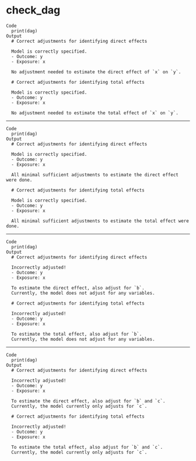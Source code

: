 # check_dag

    Code
      print(dag)
    Output
      # Correct adjustments for identifying direct effects
      
      Model is correctly specified.
      - Outcome: y
      - Exposure: x
      
      No adjustment needed to estimate the direct effect of `x` on `y`.
      
      # Correct adjustments for identifying total effects
      
      Model is correctly specified.
      - Outcome: y
      - Exposure: x
      
      No adjustment needed to estimate the total effect of `x` on `y`.
      

---

    Code
      print(dag)
    Output
      # Correct adjustments for identifying direct effects
      
      Model is correctly specified.
      - Outcome: y
      - Exposure: x
      
      All minimal sufficient adjustments to estimate the direct effect were done.
      
      # Correct adjustments for identifying total effects
      
      Model is correctly specified.
      - Outcome: y
      - Exposure: x
      
      All minimal sufficient adjustments to estimate the total effect were done.
      

---

    Code
      print(dag)
    Output
      # Correct adjustments for identifying direct effects
      
      Incorrectly adjusted!
      - Outcome: y
      - Exposure: x
      
      To estimate the direct effect, also adjust for `b`.
      Currently, the model does not adjust for any variables.
      
      # Correct adjustments for identifying total effects
      
      Incorrectly adjusted!
      - Outcome: y
      - Exposure: x
      
      To estimate the total effect, also adjust for `b`.
      Currently, the model does not adjust for any variables.
      

---

    Code
      print(dag)
    Output
      # Correct adjustments for identifying direct effects
      
      Incorrectly adjusted!
      - Outcome: y
      - Exposure: x
      
      To estimate the direct effect, also adjust for `b` and `c`.
      Currently, the model currently only adjusts for `c`.
      
      # Correct adjustments for identifying total effects
      
      Incorrectly adjusted!
      - Outcome: y
      - Exposure: x
      
      To estimate the total effect, also adjust for `b` and `c`.
      Currently, the model currently only adjusts for `c`.
      

